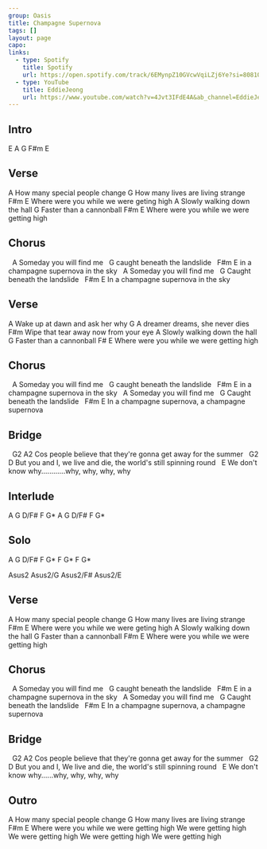 ```yaml
---
group: Oasis
title: Champagne Supernova
tags: []
layout: page
capo: 
links: 
  - type: Spotify
    title: Spotify
    url: https://open.spotify.com/track/6EMynpZ10GVcwVqiLZj6Ye?si=808100a224364110
  - type: YouTube
    title: EddieJeong
    url: https://www.youtube.com/watch?v=4Jvt3IFdE4A&ab_channel=EddieJeong
---
```


## Intro

E  A  G  F#m  E

## Verse

A
How many special people change
G
How many lives are living strange
F#m                            E
Where were you while we were geting high
A
Slowly walking down the hall
G
Faster than a cannonball
F#m                                  E
Where were you while we were getting high

## Chorus

&nbsp;             A
Someday you will find me
&nbsp;               G
caught beneath the landslide
&nbsp;    F#m                    E
in a champagne supernova in the sky
&nbsp;            A
Someday you will find me
&nbsp;               G
Caught beneath the landslide
&nbsp;    F#m                    E
In a champagne supernova in the sky

## Verse

A
Wake up at dawn and ask her why
G
A dreamer dreams, she never dies
F#m
Wipe that tear away now from your eye
A
Slowly walking down the hall
G
Faster than a cannonball
F#                             E
Where were you while we were getting high

## Chorus

&nbsp;             A
Someday you will find me
&nbsp;               G
caught beneath the landslide
&nbsp;    F#m                    E
in a champagne supernova in the sky
&nbsp;            A
Someday you will find me
&nbsp;               G
Caught beneath the landslide
&nbsp;    F#m                 E
In a champagne supernova, a champagne supernova

## Bridge

&nbsp;   G2                    A2
Cos people believe that they're gonna get away for the summer
&nbsp;   G2                    D
But you and I, we live and die, the world's still spinning round
&nbsp;       E
We don't know why............why, why, why, why

## Interlude

A     G     D/F#    F  G*
A     G     D/F#    F  G*

## Solo

A     G     D/F#    F  G*   F  G*  F  G*

Asus2   Asus2/G   Asus2/F#   Asus2/E

## Verse

A
How many special people change
G
How many lives are living strange
F#m                            E
Where were you while we were geting high
A
Slowly walking down the hall
G
Faster than a cannonball
F#m                                  E
Where were you while we were getting high

## Chorus

&nbsp;             A
Someday you will find me
&nbsp;               G
caught beneath the landslide
&nbsp;    F#m                    E
in a champagne supernova in the sky
&nbsp;            A
Someday you will find me
&nbsp;               G
Caught beneath the landslide
&nbsp;    F#m                 E
In a champagne supernova, a champagne supernova

## Bridge

&nbsp;   G2                    A2
Cos people believe that they're gonna get away for the summer
&nbsp;   G2                    D
But you and I, We live and die, the world's still spinning round
&nbsp;       E
We don't know why......why, why, why, why

## Outro

A
How many special people change
G
How many lives are living strange
F#m                                  E
Where were you while we were getting high
We were getting high
We were getting high
We were getting high
We were getting high
